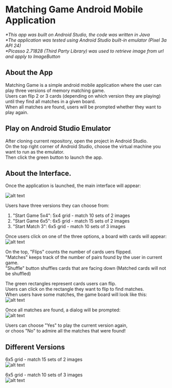 # Matching Game Android Mobile Application

_*This app was built on Android Studio, the code was written in Java_  
_*The application was tested using Android Studio built-in emulator (Pixel 3a API 24)_  
_*Picasso 2.71828 (Third Party Library) was used to retrieve image from url and apply to ImageButton_  

## About the App

Matching Game is a simple android mobile application where the user can play three versions of memory matching game.  
Users can flip 2 or 3 cards (depending on which version they are playing) until they find all matches in a given board.  
When all matches are found, users will be prompted whether they want to play again.  

## Play on Android Studio Emulator

After cloning current repository, open the project in Android Studio.  
On the top right corner of Android Studio, choose the virtual machine you want to run as the emulator.  
Then click the green button to launch the app.  

## About the Interface.

Once the application is launched, the main interface will appear:

![alt text](https://github.com/melongbob/MatchingGame/blob/master/matching_game_imgs/main_screen.PNG?raw=true)

Users have three versions they can choose from:
1. "Start Game 5x4": 5x4 grid - match 10 sets of 2 images
2. "Start Game 6x5": 6x5 grid - match 15 sets of 2 images
3. "Start Match 3": 6x5 grid - match 10 sets of 3 images

Once users click on one of the three options, a board with cards will appear:
![alt text](https://github.com/melongbob/MatchingGame/blob/master/matching_game_imgs/5x4_nomatch.PNG?raw=true)

On the top, "Flips" counts the number of cards uers flipped.  
"Matches" keeps track of the number of pairs found by the user in current game.  
"Shuffle" button shuffles cards that are facing down (Matched cards will not be shuffled)  
  
The green rectangles represent cards users can flip.  
Users can click on the rectangle they want to flip to find matches.  
When users have some matches, the game board will look like this:
![alt text](https://github.com/melongbob/MatchingGame/blob/master/matching_game_imgs/5x4_somematch.PNG?raw=true)

Once all matches are found, a dialog will be prompted:  
![alt text](https://github.com/melongbob/MatchingGame/blob/master/matching_game_imgs/5x4_allmatch.PNG?raw=true)

Users can choose "Yes" to play the current version again,  
or choos "No" to admire all the matches that were found!  

## Different Versions

6x5 grid - match 15 sets of 2 images  
![alt text](https://github.com/melongbob/MatchingGame/blob/master/matching_game_imgs/6x5-2_somematch.PNG?raw=true)

6x5 grid - match 10 sets of 3 images  
![alt text](https://github.com/melongbob/MatchingGame/blob/master/matching_game_imgs/6x5-3_somematch.PNG?raw=true)
